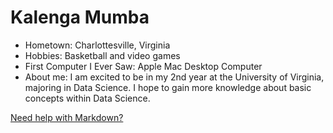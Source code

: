 # Kalenga Mumba

- Hometown: Charlottesville, Virginia
- Hobbies: Basketball and video games
- First Computer I Ever Saw: Apple Mac Desktop Computer
- About me: I am excited to be in my 2nd year at the University of Virginia, majoring in Data Science. I hope to gain more knowledge about basic concepts within Data Science.

[Need help with Markdown?](https://docs.github.com/en/get-started/writing-on-github/getting-started-with-writing-and-formatting-on-github/basic-writing-and-formatting-syntax)
